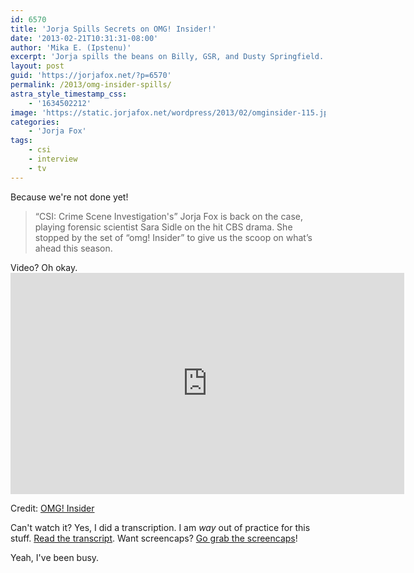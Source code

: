 ```yaml
---
id: 6570
title: 'Jorja Spills Secrets on OMG! Insider!'
date: '2013-02-21T10:31:31-08:00'
author: 'Mika E. (Ipstenu)'
excerpt: 'Jorja spills the beans on Billy, GSR, and Dusty Springfield.'
layout: post
guid: 'https://jorjafox.net/?p=6570'
permalink: /2013/omg-insider-spills/
astra_style_timestamp_css:
    - '1634502212'
image: 'https://static.jorjafox.net/wordpress/2013/02/omginsider-115.jpg'
categories:
    - 'Jorja Fox'
tags:
    - csi
    - interview
    - tv
---
```


Because we're not done yet!
<blockquote>“CSI: Crime Scene Investigation's” Jorja Fox is back on the case, playing forensic scientist Sara Sidle on the hit CBS drama. She stopped by the set of “omg! Insider” to give us the scoop on what’s ahead this season.</blockquote>
Video? Oh okay.

<iframe src="http://omg.yahoo.com/video/csi-star-jorja-fox-spills-200000745.html?format=embed&amp;player_autoplay=false" height="354" width="630" frameborder="0" scrolling="no"></iframe>

Credit: <a href="http://omg.yahoo.com/video/csi-star-jorja-fox-spills-200000745.html">OMG! Insider</a>

Can't watch it? Yes, I did a transcription. I am <em>way</em> out of practice for this stuff. <a href="https://jorjafox.net/wiki/CSI_Star_Jorja_Fox_Spills_Show_Secrets_-_OMG_Insider_(23_January_2012)">Read the transcript</a>. Want screencaps? <a href="https://jorjafox.net/gallery/tv/talkshow/20130220-omginsider/">Go grab the screencaps</a>!

Yeah, I've been busy.